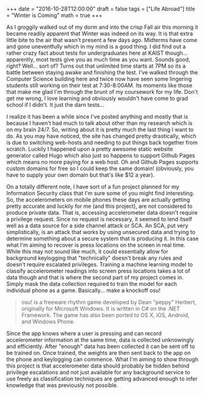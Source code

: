 +++
date = "2016-10-28T12:00:00"
draft = false
tags = ["Life Abroad"]
title = "Winter is Coming"
math = true
+++

As I groggily walked out of my dorm and into the crisp Fall air this morning it became readily apparent that Winter was indeed on its way. It is that extra little bite to the air that wasn't present a few days ago. Midterms have come and gone uneventfully which in my mind is a good thing. I did find out a rather crazy fact about tests for undergraduates here at KAIST though... apparently, most tests give you as much time as you want. Sounds good, right? Well... sort of? Turns out that unlimited time starts at 7PM so its a battle between staying awake and finishing the test. I've walked through the Computer Science building here and twice now have seen some lingering students still working on their test at 7:30-8:00AM. Its moments like those that make me glad I'm through the brunt of my coursework for my life. Don't get me wrong, I love learning and obviously wouldn't have come to grad school if I didn't. It just the darn tests...

I realize it has been a while since I've posted anything and mostly that is because I haven't had much to talk about other than my research which is on my brain 24/7. So, writing about it is pretty much the last thing I want to do. As you may have noticed, the site has changed pretty drastically, which is due to switching web-hosts and needing to put things back together from scratch. Luckily I happened upon a pretty awesome static website generator called Hugo which also just so happens to support Github Pages which means no more paying for a web host. Oh and Github Pages supports custom domains for free so I could keep the same domain! (obviously, you have to supply your own domain but that's like $12 a year). 

On a totally different note, I have sort of a fun project planned for my Information Security class that I'm sure some of you might find interesting. So, the accelerometers on mobile phones these days are actually getting pretty accurate and luckily for me (and this project), are not considered to produce private data. That is, accessing accelerometer data doesn't require a privilege request. Since no request is necessary, it seemed to lend itself well as a data source for a side channel attack or SCA. An SCA, put very simplistically, is an attack that works by using unsecured data and trying to determine something about a secure system that is producing it. In this case what I'm aiming to recover is press locations on the screen in real time. While this may not sound like much, it could essentially allow for background keylogging that "technically" doesn't break any rules and doesn't require escalated privileges. Training a machine learning model to classify accelerometer readings into screen press locations takes a lot of data though and that is where the second part of my project comes in. Simply mask the data collection required to train the model for each individual phone as a game. Basically... make a knockoff osu!

> osu! is a freeware rhythm game developed by Dean "peppy" Herbert, originally for Microsoft Windows. It is written in C# on the .NET Framework. The game has also been ported to OS X, iOS, Android, and Windows Phone.

Since the app knows where a user is pressing and can record accelerometer information at the same time, data is collected unknowingly and efficiently. After "enough" data has been collected it can be sent off to be trained on. Once trained, the weights are then sent back to the app on the phone and keylogging can commence. What I'm aiming to show through this project is that accelerometer data should probably be hidden behind privilege escalations and not just available for any background service to use freely as classification techniques are getting advanced enough to infer knowledge that was previously not possible. 


